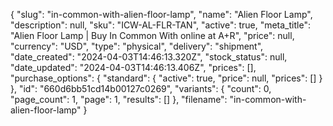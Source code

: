 {
  "slug": "in-common-with-alien-floor-lamp",
  "name": "Alien Floor Lamp",
  "description": null,
  "sku": "ICW-AL-FLR-TAN",
  "active": true,
  "meta_title": "Alien Floor Lamp | Buy In Common With online at A+R",
  "price": null,
  "currency": "USD",
  "type": "physical",
  "delivery": "shipment",
  "date_created": "2024-04-03T14:46:13.320Z",
  "stock_status": null,
  "date_updated": "2024-04-03T14:46:13.406Z",
  "prices": [],
  "purchase_options": {
    "standard": {
      "active": true,
      "price": null,
      "prices": []
    }
  },
  "id": "660d6bb51cd14b00127c0269",
  "variants": {
    "count": 0,
    "page_count": 1,
    "page": 1,
    "results": []
  },
  "filename": "in-common-with-alien-floor-lamp"
}